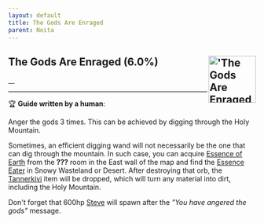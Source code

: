 ```yaml
---
layout: default
title: The Gods Are Enraged
parent: Noita
---
```


## The Gods Are Enraged (6.0%) <img align="right" src="https://cdn.cloudflare.steamstatic.com/steamcommunity/public/images/apps/881100/1c0696634744b2caceaff11b4de1ab0dcf7ab4a7.jpg" alt="'The Gods Are Enraged' achievement icon" width="96" height="96">

__

---

:trophy: **Guide written by a human**:

Anger the gods 3 times. This can be achieved by digging through the Holy Mountain.

Sometimes, an efficient digging wand will not necessarily be the one that can dig through the mountain. In such case, you can acquire [Essence of Earth](https://noita.wiki.gg/wiki/Essences) from the **???** room in the East wall of the map and find the [Essence Eater](https://noita.wiki.gg/wiki/Essence_Eater) in Snowy Wasteland or Desert. After destroying that orb, the [Tannerkivi](https://noita.wiki.gg/wiki/Tannerkivi) item will be dropped, which will turn any material into dirt, including the Holy Mountain.

Don't forget that 600hp [Steve](https://noita.wiki.gg/wiki/Stevari) will spawn after the _"You have angered the gods"_ message.

